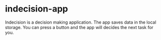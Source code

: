 # indecision-app
Indecision is a decision making application. The app saves data in the local storage. You can press a button and the app will decides the next task for you.
